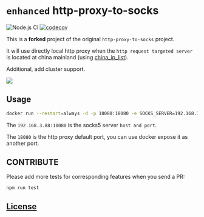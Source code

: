 # `enhanced` http-proxy-to-socks

![Node.js CI](https://github.com/Soontao/http-proxy-to-socks/workflows/Node.js%20CI/badge.svg)
[![codecov](https://codecov.io/gh/Soontao/http-proxy-to-socks/branch/master/graph/badge.svg)](https://codecov.io/gh/Soontao/http-proxy-to-socks)

This is a **forked** project of the original `http-proxy-to-socks` project.

It will use directly local http proxy when the `http request targeted server` is located at china mainland (using [china_ip_list](https://github.com/17mon/china_ip_list/blob/master/china_ip_list.txt)).

Additional, add cluster support.

![](https://res.cloudinary.com/digf90pwi/image/upload/v1589098842/http-proxy-to-socks_hpkkke.png)

## Usage

```bash
docker run --restart=always -d -p 18080:18080 -e SOCKS_SERVER=192.168.3.88:10080 --name htps theosun/htps:latest
```

The `192.168.3.88:10080` is the socks5 server `host and port`.

The `18080` is the http proxy default port, you can use docker expose it as another port.

## CONTRIBUTE

Please add more tests for corresponding features when you send a PR:

```
npm run test
```

## [License](./LICENSE.md)
